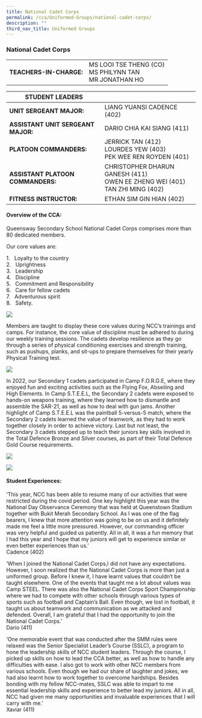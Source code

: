 ```yaml
---
title: National Cadet Corps
permalink: /cca/Uniformed-Groups/national-cadet-corps/
description: ""
third_nav_title: Uniformed Groups
---
```

### National Cadet Corps

|  	|  	|
|---	|---	|
| **TEACHERS-IN-CHARGE:** 	| MS LOOI TSE THENG (CO)<br>MS PHILYNN TAN<br>MR JONATHAN HO 	|

| STUDENT LEADERS 	|  	|
|---	|---	|
| **UNIT SERGEANT MAJOR:** 	| LIANG YUANSI CADENCE (402) 	|
| **ASSISTANT UNIT SERGEANT MAJOR:** 	| DARIO CHIA KAI SIANG (411) 	|
| **PLATOON COMMANDERS:** 	| JERRICK TAN (412)<br>LOURDES YEW (403)<br>PEK WEE REN ROYDEN (401) 	|
| **ASSISTANT PLATOON COMMANDERS:** 	| CHRISTOPHER DHARUN GANESH (411)<br>OWEN EE ZHENG WEI (401)<br>TAN ZHI MING (402)|
| **FITNESS INSTRUCTOR:** 	| ETHAN SIM GIN HIAN (402)	|

#### Overview of the CCA:

Queensway Secondary School National Cadet Corps comprises more than 80 dedicated members.

Our core values are:

1\.   Loyalty to the country<br>
2\.   Uprightness<br>
3\.   Leadership<br>
4\.   Discipline<br>
5\.   Commitment and Responsibility<br>
6\.   Care for fellow cadets<br>
7\.   Adventurous spirit<br>
8\.   Safety.


<img src="https://drive.google.com/uc?export=view&id=12zebs--DB3kKOX1BNFYe_iQKDLoR9vLM">

Members are taught to display these core values during NCC’s trainings and camps. For instance, the core value of discipline must be adhered to during our weekly training sessions. The cadets develop resilience as they go through a series of physical conditioning exercises and strength training, such as pushups, planks, and sit-ups to prepare themselves for their yearly Physical Training test.

<img src="https://drive.google.com/uc?export=view&id=1kwvmun96q6VomMj_VLNR7y_lZXYE2Dtm">


In 2022, our Secondary 1 cadets participated in Camp F.O.R.G.E, where they enjoyed fun and exciting activities such as the Flying Fox, Abseiling and High Elements. In Camp S.T.E.E.L, the Secondary 2 cadets were exposed to hands-on weapons training, where they learned how to dismantle and assemble the SAR-21, as well as how to deal with gun jams. Another highlight of Camp S.T.E.E.L was the paintball 5-versus-5 match, where the Secondary 2 cadets learned the value of teamwork, as they had to work together closely in order to achieve victory. Last but not least, the Secondary 3 cadets stepped up to teach their juniors key skills involved in the Total Defence Bronze and Silver courses, as part of their Total Defence Gold Course requirements.

<img src="https://drive.google.com/uc?export=view&id=1pPITsgtzwBm0bxwaTGtm7RyULwz5q6kp"><br>

<img src="https://drive.google.com/uc?export=view&id=1I4QLfevB7JLk439Kg4vlCeTFR5n7JYV4">


#### Student Experiences: 
‘This year, NCC has been able to resume many of our activities that were restricted during the covid period. One key highlight this year was the National Day Observance Ceremony that was held at Queenstown Stadium together with Bukit Merah Secondary School. As I was one of the flag bearers, I knew that more attention was going to be on us and it definitely made me feel a little more pressured. However, our commanding officer was very helpful and guided us patiently. All in all, it was a fun memory that I had this year and I hope that my juniors will get to experience similar or even better experiences than us.’<br>Cadence (402)

‘When I joined the National Cadet Corps,I did not have any expectations. However, I soon realized that the National Cadet Corps is more than just a uniformed group. Before I knew it, I have learnt values that couldn’t be taught elsewhere. One of the events that taught me a lot about values was Camp STEEL. There was also the National Cadet Corps Sport Championship where we had to compete with other schools through various types of sports such as football and Captain’s Ball. Even though, we lost in football, it taught us about teamwork and communication as we attacked and defended. Overall, I am grateful that I had the opportunity to join the National Cadet Corps.’<br>Dario (411)

‘One memorable event that was conducted after the SMM rules were relaxed was the Senior Specialist Leader’s Course (SSLC), a program to hone the leadership skills of NCC student leaders. Through the course, I picked up skills on how to lead the CCA better, as well as how to handle any difficulties with ease. I also got to work with other NCC members from various schools. Even though we had our share of laughter and jokes, we had also learnt how to work together to overcome hardships. Besides bonding with my fellow NCC-mates, SSLC was able to impart to me essential leadership skills and experience to better lead my juniors. All in all, NCC had given me many opportunities and invaluable experiences that I will carry with me.’<br>Xaviar (411) 

